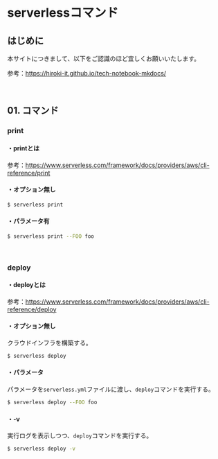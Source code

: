 # serverlessコマンド

## はじめに

本サイトにつきまして、以下をご認識のほど宜しくお願いいたします。

参考：https://hiroki-it.github.io/tech-notebook-mkdocs/

<br>

## 01. コマンド

### print

#### ・printとは

参考：https://www.serverless.com/framework/docs/providers/aws/cli-reference/print

#### ・オプション無し

```bash
$ serverless print
```

#### ・パラメータ有

```bash
$ serverless print --FOO foo
```

<br>

### deploy

#### ・deployとは

参考：https://www.serverless.com/framework/docs/providers/aws/cli-reference/deploy

#### ・オプション無し

クラウドインフラを構築する。

```bash
$ serverless deploy
```

#### ・パラメータ

パラメータを```serverless.yml```ファイルに渡し、```deploy```コマンドを実行する。

```bash
$ serverless deploy --FOO foo
```

#### ・-v

実行ログを表示しつつ、```deploy```コマンドを実行する。

```bash
$ serverless deploy -v
```

